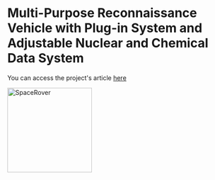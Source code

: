 # Multi-Purpose Reconnaissance Vehicle with Plug-in System and Adjustable Nuclear and Chemical Data System
<p><style="font-size: large;">You can access the project's article  <a href="https://speacepedia.info/robotarticle">here</a></p>
<img width="191" alt="SpaceRover" src="https://github.com/abcdaaaaaaaaa/Chernobyl/assets/108553778/5c79de09-41b3-4e51-b2ba-a0353fad612d">


